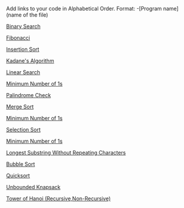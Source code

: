 Add links to your code in Alphabetical Order.
Format: -[Program name](name of the file)

[Binary Search](binary_search.js)

[Fibonacci](fibonacci.js)

[Insertion Sort](insertion_sort.js)

[Kadane's Algorithm](KadaneAlgorithm.js)

[Linear Search](linear_search.js)

[Minimum Number of 1s](./min_number_of_1.js)

[Palindrome Check](Check_Palindrome.js)

[Merge Sort](Merge_Sort.js)

[Minimum Number of 1s](./min_number_of_1.js)

[Selection Sort](selection_sort.js)

[Minimum Number of 1s](./min_number_of_1.js)

[Longest Substring Without Repeating Characters](longest_substring_without_repeating_characters.js)

[Bubble Sort](bubble_sort.js)

[Quicksort](quicksort.js)

[Unbounded Knapsack](unbounded_knapsack.js)

[Tower of Hanoi (Recursive,Non-Recursive)](tower_of_hanoi_recursive.js)
